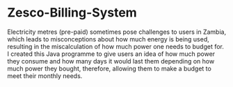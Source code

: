 # Zesco-Billing-System
Electricity metres (pre-paid) sometimes pose challenges to users in Zambia, which leads to misconceptions about how much energy is being used, resulting in the miscalculation of how much power one needs to budget for. 
I created this Java programme to give users an idea of how much power they consume and how many days it would last them depending on how much power they bought, therefore, allowing them to make a budget to meet their monthly needs.
